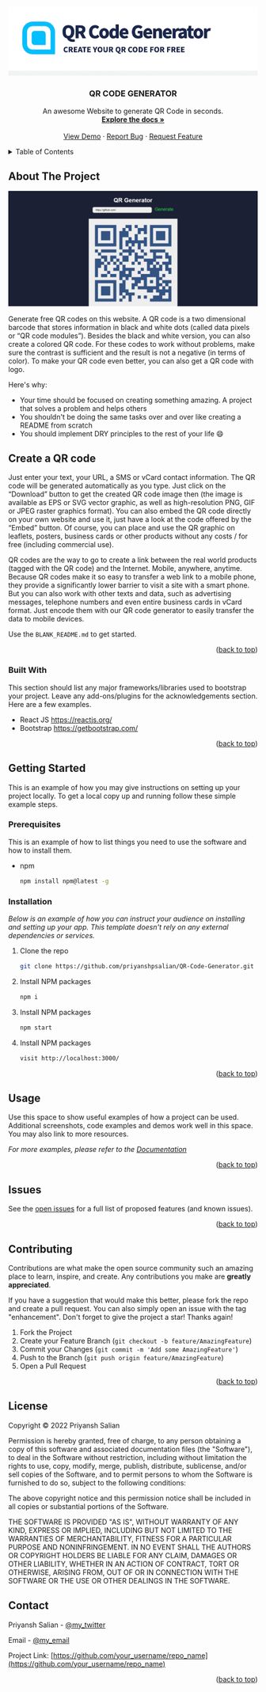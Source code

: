 <!-- Improved compatibility of back to top link: See: https://github.com/othneildrew/Best-README-Template/pull/73 -->
<a name="readme-top"></a>
<!--
*** Thanks for checking out the Best-README-Template. If you have a suggestion
*** that would make this better, please fork the repo and create a pull request
*** or simply open an issue with the tag "enhancement".
*** Don't forget to give the project a star!
*** Thanks again! Now go create something AMAZING! :D
-->



<!-- PROJECT SHIELDS -->
<!--
*** I'm using markdown "reference style" links for readability.
*** Reference links are enclosed in brackets [ ] instead of parentheses ( ).
*** See the bottom of this document for the declaration of the reference variables
*** for contributors-url, forks-url, etc. This is an optional, concise syntax you may use.
*** https://www.markdownguide.org/basic-syntax/#reference-style-links
-->
<!-- [![Contributors][contributors-shield]][contributors-url]
[![Forks][forks-shield]][forks-url]
[![Stargazers][stars-shield]][stars-url]
[![Issues][issues-shield]][issues-url]
[![MIT License][license-shield]][license-url]
[![LinkedIn][linkedin-shield]][linkedin-url] -->



<!-- PROJECT LOGO -->
<br />
<div align="center">
  <a href="https://github.com/priyanshpsalian/QR-Code-Generator">
    <img src="src/images/QR_Code_Generator.webp" alt="Logo" width="" height="">
  </a>

  <h3 align="center">QR CODE GENERATOR</h3>

  <p align="center">
    An awesome Website to generate QR Code in seconds.
    <br />
    <a href="https://github.com/priyanshpsalian/QR-Code-Generator/README.md"><strong>Explore the docs »</strong></a>
    <br />
    <br />
    <a href="https://github.com/priyanshpsalian/QR-Code-Generator/README.md">View Demo</a>
    ·
    <a href="https://github.com/priyanshpsalian/QR-Code-Generator/README.md">Report Bug</a>
    ·
    <a href="https://github.com/priyanshpsalian/QR-Code-Generator/README.md">Request Feature</a>
  </p>
</div>



<!-- TABLE OF CONTENTS -->
<details>
  <summary>Table of Contents</summary>
  <ol>
    <li>
      <a href="#about-the-project">About The Project</a>
      <ul>
        <li><a href="#built-with">Built With</a></li>
      </ul>
    </li>
    <li>
      <a href="#getting-started">Getting Started</a>
      <ul>
        <li><a href="#prerequisites">Prerequisites</a></li>
        <li><a href="#installation">Installation</a></li>
      </ul>
    </li>
    <li><a href="#usage">Usage</a></li>
    <li><a href="#roadmap">Roadmap</a></li>
    <li><a href="#contributing">Contributing</a></li>
    <li><a href="#license">License</a></li>
    <li><a href="#contact">Contact</a></li>
    <li><a href="#acknowledgments">Acknowledgments</a></li>
  </ol>
</details>



<!-- ABOUT THE PROJECT -->
## About The Project

<!-- [![Product Name Screen Shot] -->
<!-- [product-screenshot]] -->
<!-- (https://example.com) -->
<img src="src/images/Capture.PNG" alt="Logo" width="" height="">

Generate free QR codes on this website. A QR code is a two dimensional barcode that stores information in black and white dots (called data pixels or “QR code modules”). Besides the black and white version, you can also create a colored QR code. For these codes to work without problems, make sure the contrast is sufficient and the result is not a negative (in terms of color). To make your QR code even better, you can also get a QR code with logo.

Here's why:
* Your time should be focused on creating something amazing. A project that solves a problem and helps others
* You shouldn't be doing the same tasks over and over like creating a README from scratch
* You should implement DRY principles to the rest of your life :smile:

<h2>Create a QR code</h2>

Just enter your text, your URL, a SMS or vCard contact information. The QR code will be generated automatically as you type. Just click on the “Download” button to get the created QR code image then (the image is available as EPS or SVG vector graphic, as well as high-resolution PNG, GIF or JPEG raster graphics format). You can also embed the QR code directly on your own website and use it, just have a look at the code offered by the “Embed” button. Of course, you can place and use the QR graphic on leaflets, posters, business cards or other products without any costs / for free (including commercial use).

QR codes are the way to go to create a link between the real world products (tagged with the QR code) and the Internet. Mobile, anywhere, anytime. Because QR codes make it so easy to transfer a web link to a mobile phone, they provide a significantly lower barrier to visit a site with a smart phone. But you can also work with other texts and data, such as advertising messages, telephone numbers and even entire business cards in vCard format. Just encode them with our QR code generator to easily transfer the data to mobile devices.

Use the `BLANK_README.md` to get started.

<p align="right">(<a href="#readme-top">back to top</a>)</p>



### Built With

This section should list any major frameworks/libraries used to bootstrap your project. Leave any add-ons/plugins for the acknowledgements section. Here are a few examples.


* React JS https://reactjs.org/
* Bootstrap https://getbootstrap.com/


<p align="right">(<a href="#readme-top">back to top</a>)</p>



<!-- GETTING STARTED -->
## Getting Started

This is an example of how you may give instructions on setting up your project locally.
To get a local copy up and running follow these simple example steps.

### Prerequisites

This is an example of how to list things you need to use the software and how to install them.
* npm
  ```sh
  npm install npm@latest -g
  ```

### Installation

_Below is an example of how you can instruct your audience on installing and setting up your app. This template doesn't rely on any external dependencies or services._

<!-- 1. Get a free API Key at [https://example.com](https://example.com) -->
1. Clone the repo
   ```sh
   git clone https://github.com/priyanshpsalian/QR-Code-Generator.git
   ```
2. Install NPM packages
   ```sh
   npm i
   ```
3. Install NPM packages
    ```sh
    npm start
    ```
4. Install NPM packages
   ```sh
   visit http://localhost:3000/
   ```
<!-- 4. Enter your API in `config.js`
   ```js
   const API_KEY = 'ENTER YOUR API';
   ``` -->

<p align="right">(<a href="#readme-top">back to top</a>)</p>



<!-- USAGE EXAMPLES -->
## Usage

Use this space to show useful examples of how a project can be used. Additional screenshots, code examples and demos work well in this space. You may also link to more resources.

_For more examples, please refer to the [Documentation](https://github.com/priyanshpsalian/QR-Code-Generator/README.md)_

<p align="right">(<a href="#readme-top">back to top</a>)</p>



<!-- ROADMAP -->
## Issues

<!-- - [x] Add Changelog
- [x] Add back to top links
- [ ] Add Additional Templates w/ Examples
- [ ] Add "components" document to easily copy & paste sections of the readme
- [ ] Multi-language Support
    - [ ] Chinese
    - [ ] Spanish -->

See the [open issues](https://github.com/priyanshpsalian/QR-Code-Generator/issues) for a full list of proposed features (and known issues).

<p align="right">(<a href="#readme-top">back to top</a>)</p>



<!-- CONTRIBUTING -->
## Contributing

Contributions are what make the open source community such an amazing place to learn, inspire, and create. Any contributions you make are **greatly appreciated**.

If you have a suggestion that would make this better, please fork the repo and create a pull request. You can also simply open an issue with the tag "enhancement".
Don't forget to give the project a star! Thanks again!

1. Fork the Project
2. Create your Feature Branch (`git checkout -b feature/AmazingFeature`)
3. Commit your Changes (`git commit -m 'Add some AmazingFeature'`)
4. Push to the Branch (`git push origin feature/AmazingFeature`)
5. Open a Pull Request

<p align="right">(<a href="#readme-top">back to top</a>)</p>



<!-- LICENSE -->
## License


Copyright &copy; 2022 Priyansh Salian

Permission is hereby granted, free of charge, to any person obtaining a copy
of this software and associated documentation files (the "Software"), to deal
in the Software without restriction, including without limitation the rights
to use, copy, modify, merge, publish, distribute, sublicense, and/or sell
copies of the Software, and to permit persons to whom the Software is
furnished to do so, subject to the following conditions:

The above copyright notice and this permission notice shall be included in all
copies or substantial portions of the Software.

THE SOFTWARE IS PROVIDED "AS IS", WITHOUT WARRANTY OF ANY KIND, EXPRESS OR
IMPLIED, INCLUDING BUT NOT LIMITED TO THE WARRANTIES OF MERCHANTABILITY,
FITNESS FOR A PARTICULAR PURPOSE AND NONINFRINGEMENT. IN NO EVENT SHALL THE
AUTHORS OR COPYRIGHT HOLDERS BE LIABLE FOR ANY CLAIM, DAMAGES OR OTHER
LIABILITY, WHETHER IN AN ACTION OF CONTRACT, TORT OR OTHERWISE, ARISING FROM,
OUT OF OR IN CONNECTION WITH THE SOFTWARE OR THE USE OR OTHER DEALINGS IN THE
SOFTWARE.



<!-- CONTACT -->
## Contact

Priyansh Salian - [@my_twitter](https://twitter.com/PriyanshSalian) 


Email - [@my_email](mailto:priyanshpsalian@gmail.com) 

Project Link: [https://github.com/your_username/repo_name](https://github.com/your_username/repo_name)

<p align="right">(<a href="#readme-top">back to top</a>)</p>







